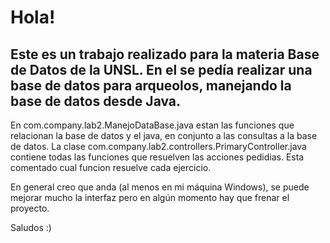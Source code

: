 # Hola!
## Este es un trabajo realizado para la materia Base de Datos de la UNSL. En el se pedía realizar una base de datos para arqueolos, manejando la base de datos desde Java.  

En com.company.lab2.ManejoDataBase.java estan las funciones que relacionan la base de datos y el java, en conjunto a las consultas a la base de datos.
La clase com.company.lab2.controllers.PrimaryController.java contiene todas las funciones que resuelven las acciones pedidias. 
Esta comentado cual funcion resuelve cada ejercicio. 

En general creo que anda (al menos en mi máquina Windows), se puede mejorar mucho la interfaz pero en algún momento hay que frenar el proyecto.

Saludos :) 



